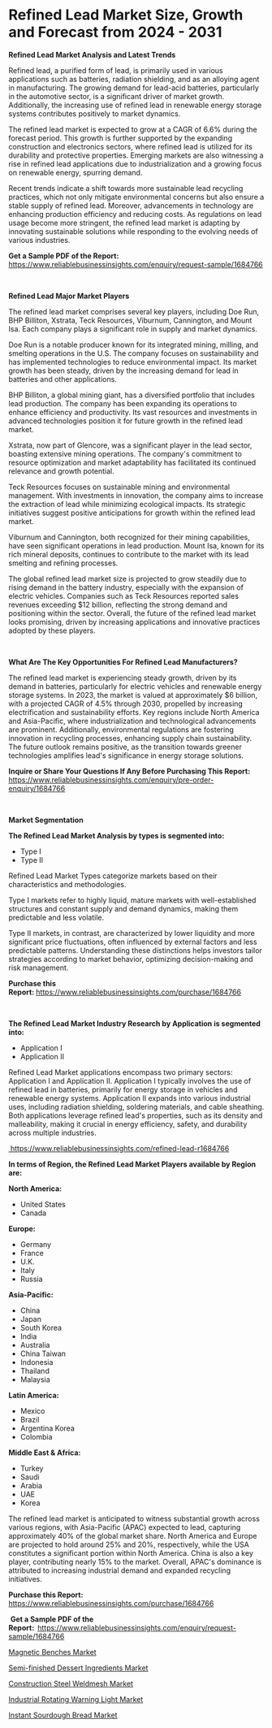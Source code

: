 <p><h1>Refined Lead Market Size, Growth and Forecast from 2024 - 2031</h1></p><p><strong>Refined Lead Market Analysis and Latest Trends</strong></p>
<p><p>Refined lead, a purified form of lead, is primarily used in various applications such as batteries, radiation shielding, and as an alloying agent in manufacturing. The growing demand for lead-acid batteries, particularly in the automotive sector, is a significant driver of market growth. Additionally, the increasing use of refined lead in renewable energy storage systems contributes positively to market dynamics.</p><p>The refined lead market is expected to grow at a CAGR of 6.6% during the forecast period. This growth is further supported by the expanding construction and electronics sectors, where refined lead is utilized for its durability and protective properties. Emerging markets are also witnessing a rise in refined lead applications due to industrialization and a growing focus on renewable energy, spurring demand.</p><p>Recent trends indicate a shift towards more sustainable lead recycling practices, which not only mitigate environmental concerns but also ensure a stable supply of refined lead. Moreover, advancements in technology are enhancing production efficiency and reducing costs. As regulations on lead usage become more stringent, the refined lead market is adapting by innovating sustainable solutions while responding to the evolving needs of various industries.</p></p>
<p><strong>Get a Sample PDF of the Report:&nbsp;</strong> <a href="https://www.reliablebusinessinsights.com/enquiry/request-sample/1684766?utm_campaign=1563&utm_medium=2&utm_source=Github&utm_content=ia&utm_term=16102024&utm_id=refined-lead">https://www.reliablebusinessinsights.com/enquiry/request-sample/1684766</a></p>
<p>&nbsp;</p>
<p><strong>Refined Lead Major Market Players</strong></p>
<p><p>The refined lead market comprises several key players, including Doe Run, BHP Billiton, Xstrata, Teck Resources, Viburnum, Cannington, and Mount Isa. Each company plays a significant role in supply and market dynamics.</p><p>Doe Run is a notable producer known for its integrated mining, milling, and smelting operations in the U.S. The company focuses on sustainability and has implemented technologies to reduce environmental impact. Its market growth has been steady, driven by the increasing demand for lead in batteries and other applications.</p><p>BHP Billiton, a global mining giant, has a diversified portfolio that includes lead production. The company has been expanding its operations to enhance efficiency and productivity. Its vast resources and investments in advanced technologies position it for future growth in the refined lead market.</p><p>Xstrata, now part of Glencore, was a significant player in the lead sector, boasting extensive mining operations. The company's commitment to resource optimization and market adaptability has facilitated its continued relevance and growth potential.</p><p>Teck Resources focuses on sustainable mining and environmental management. With investments in innovation, the company aims to increase the extraction of lead while minimizing ecological impacts. Its strategic initiatives suggest positive anticipations for growth within the refined lead market.</p><p>Viburnum and Cannington, both recognized for their mining capabilities, have seen significant operations in lead production. Mount Isa, known for its rich mineral deposits, continues to contribute to the market with its lead smelting and refining processes.</p><p>The global refined lead market size is projected to grow steadily due to rising demand in the battery industry, especially with the expansion of electric vehicles. Companies such as Teck Resources reported sales revenues exceeding $12 billion, reflecting the strong demand and positioning within the sector. Overall, the future of the refined lead market looks promising, driven by increasing applications and innovative practices adopted by these players.</p></p>
<p>&nbsp;</p>
<p><strong>What Are The Key Opportunities For Refined Lead Manufacturers?</strong></p>
<p><p>The refined lead market is experiencing steady growth, driven by its demand in batteries, particularly for electric vehicles and renewable energy storage systems. In 2023, the market is valued at approximately $6 billion, with a projected CAGR of 4.5% through 2030, propelled by increasing electrification and sustainability efforts. Key regions include North America and Asia-Pacific, where industrialization and technological advancements are prominent. Additionally, environmental regulations are fostering innovation in recycling processes, enhancing supply chain sustainability. The future outlook remains positive, as the transition towards greener technologies amplifies lead's significance in energy storage solutions.</p></p>
<p><strong>Inquire or Share Your Questions If Any Before Purchasing This Report:</strong> <a href="https://www.reliablebusinessinsights.com/enquiry/pre-order-enquiry/1684766?utm_campaign=1563&utm_medium=2&utm_source=Github&utm_content=ia&utm_term=16102024&utm_id=refined-lead">https://www.reliablebusinessinsights.com/enquiry/pre-order-enquiry/1684766</a></p>
<p>&nbsp;</p>
<p><strong>Market Segmentation</strong></p>
<p><strong>The Refined Lead Market Analysis by types is segmented into:</strong></p>
<p><ul><li>Type I</li><li>Type II</li></ul></p>
<p><p>Refined Lead Market Types categorize markets based on their characteristics and methodologies. </p><p>Type I markets refer to highly liquid, mature markets with well-established structures and constant supply and demand dynamics, making them predictable and less volatile. </p><p>Type II markets, in contrast, are characterized by lower liquidity and more significant price fluctuations, often influenced by external factors and less predictable patterns. Understanding these distinctions helps investors tailor strategies according to market behavior, optimizing decision-making and risk management.</p></p>
<p><strong>Purchase this Report:&nbsp;</strong><a href="https://www.reliablebusinessinsights.com/purchase/1684766?utm_campaign=1563&utm_medium=2&utm_source=Github&utm_content=ia&utm_term=16102024&utm_id=refined-lead">https://www.reliablebusinessinsights.com/purchase/1684766</a></p>
<p>&nbsp;</p>
<p><strong>The Refined Lead Market Industry Research by Application is segmented into:</strong></p>
<p><ul><li>Application I</li><li>Application II</li></ul></p>
<p><p>Refined Lead Market applications encompass two primary sectors: Application I and Application II. Application I typically involves the use of refined lead in batteries, primarily for energy storage in vehicles and renewable energy systems. Application II expands into various industrial uses, including radiation shielding, soldering materials, and cable sheathing. Both applications leverage refined lead's properties, such as its density and malleability, making it crucial in energy efficiency, safety, and durability across multiple industries.</p></p>
<p><a href="https://www.reliablebusinessinsights.com/refined-lead-r1684766?utm_campaign=1563&utm_medium=2&utm_source=Github&utm_content=ia&utm_term=16102024&utm_id=refined-lead">&nbsp;https://www.reliablebusinessinsights.com/refined-lead-r1684766</a></p>
<p><strong>In terms of Region, the Refined Lead Market Players available by Region are:</strong></p>
<p>
    <p> <strong> North America: </strong>
        <ul>
            <li>United States</li>
            <li>Canada</li>
        </ul>
        </p> 
    <p> <strong> Europe: </strong>
        <ul>
            <li>Germany</li>
            <li>France</li>
            <li>U.K.</li>
            <li>Italy</li>
            <li>Russia</li>
        </ul>
        </p> 
    <p> <strong> Asia-Pacific: </strong>
        <ul>
            <li>China</li>
            <li>Japan</li>
            <li>South Korea</li>
            <li>India</li>
            <li>Australia</li>
            <li>China Taiwan</li>
            <li>Indonesia</li>
            <li>Thailand</li>
            <li>Malaysia</li>
        </ul>
        </p> 
    <p> <strong> Latin America: </strong>
        <ul>
            <li>Mexico</li>
            <li>Brazil</li>
            <li>Argentina Korea</li>
            <li>Colombia</li>
        </ul>
        </p> 
    <p> <strong> Middle East & Africa: </strong>
        <ul>
            <li>Turkey</li>
            <li>Saudi</li>
            <li>Arabia</li>
            <li>UAE</li>
            <li>Korea</li>
        </ul>
    </p>
    </p>
<p><p>The refined lead market is anticipated to witness substantial growth across various regions, with Asia-Pacific (APAC) expected to lead, capturing approximately 40% of the global market share. North America and Europe are projected to hold around 25% and 20%, respectively, while the USA constitutes a significant portion within North America. China is also a key player, contributing nearly 15% to the market. Overall, APAC's dominance is attributed to increasing industrial demand and expanded recycling initiatives.</p></p>
<p><strong>Purchase this Report: </strong><a href="https://www.reliablebusinessinsights.com/purchase/1684766?utm_campaign=1563&utm_medium=2&utm_source=Github&utm_content=ia&utm_term=16102024&utm_id=refined-lead">https://www.reliablebusinessinsights.com/purchase/1684766</a></p>
<p>&nbsp;<strong>Get a Sample PDF of the Report:&nbsp;&nbsp;</strong><a href="https://www.reliablebusinessinsights.com/enquiry/request-sample/1684766?utm_campaign=1563&utm_medium=2&utm_source=Github&utm_content=ia&utm_term=16102024&utm_id=refined-lead">https://www.reliablebusinessinsights.com/enquiry/request-sample/1684766</a></p>
<p><strong></strong></p>
<p><p><a href="https://www.linkedin.com/pulse/magnetic-benches-market-dynamics-application-types-emerging-trends-pkdjf?utm_campaign=1563&utm_medium=2&utm_source=Github&utm_content=ia&utm_term=16102024&utm_id=refined-lead">Magnetic Benches Market</a></p><p><a href="https://www.linkedin.com/pulse/surfing-semi-finished-dessert-ingredients-wave-riding-market-ufu8f?utm_campaign=1563&utm_medium=2&utm_source=Github&utm_content=ia&utm_term=16102024&utm_id=refined-lead">Semi-finished Dessert Ingredients Market</a></p><p><a href="https://www.linkedin.com/pulse/construction-steel-weldmesh-market-forecast-global-trends-analysis-dcauf?utm_campaign=1563&utm_medium=2&utm_source=Github&utm_content=ia&utm_term=16102024&utm_id=refined-lead">Construction Steel Weldmesh Market</a></p><p><a href="https://www.linkedin.com/pulse/industrial-rotating-warning-light-market-innovations-trends-ggohf?utm_campaign=1563&utm_medium=2&utm_source=Github&utm_content=ia&utm_term=16102024&utm_id=refined-lead">Industrial Rotating Warning Light Market</a></p><p><a href="https://www.linkedin.com/pulse/instant-sourdough-bread-market-global-regional-analysis-focus-nyi5f?utm_campaign=1563&utm_medium=2&utm_source=Github&utm_content=ia&utm_term=16102024&utm_id=refined-lead">Instant Sourdough Bread Market</a></p></p>